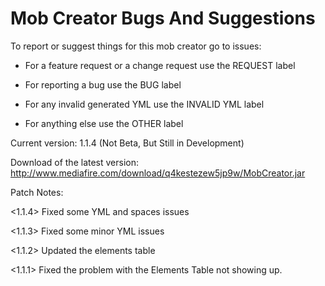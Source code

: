 # Mob Creator Bugs And Suggestions

To report or suggest things for this mob creator go to issues:

* For a feature request or a change request use the REQUEST label

* For reporting a bug use the BUG label

* For any invalid generated YML use the INVALID YML label

* For anything else use the OTHER label

Current version: 1.1.4 (Not Beta, But Still in Development)

Download of the latest version:
http://www.mediafire.com/download/q4kestezew5jp9w/MobCreator.jar


Patch Notes:

<1.1.4> Fixed some YML and spaces issues

<1.1.3> Fixed some minor YML issues

<1.1.2> Updated the elements table

<1.1.1> Fixed the problem with the Elements Table not showing up. 
